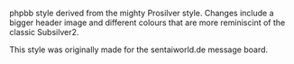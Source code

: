 phpbb style derived from the mighty Prosilver style. Changes include a bigger header image and different colours that are more reminiscint of the classic Subsilver2.

This style was originally made for the sentaiworld.de message board.
